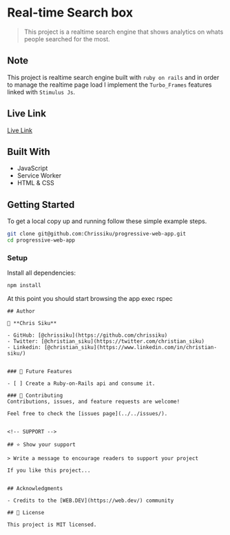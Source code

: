 # Real-time Search box
> This project is a realtime search engine that shows analytics on whats people searched for the most.

## Note
This project is realtime search engine built with `ruby on rails` and in order to manage the realtime page load I implement the `Turbo_Frames` features linked with `Stimulus Js`.

## Live Link
[Live Link](https://rails-tw19.onrender.com/articles)

## Built With

- JavaScript
- Service Worker
- HTML & CSS

## Getting Started

To get a local copy up and running follow these simple example steps.

```sh
git clone git@github.com:Chrissiku/progressive-web-app.git
cd progressive-web-app
```
### Setup

Install all dependencies:
```sh
npm install
```

At this point you should start browsing the app exec rspec
```
## Author

👤 **Chris Siku**

- GitHub: [@chrissiku](https://github.com/chrissiku)
- Twitter: [@christian_siku](https://twitter.com/christian_siku)
- Linkedin: [@christian_siku](https://www.linkedin.com/in/christian-siku/)


### 🔭 Future Features

- [ ] Create a Ruby-on-Rails api and consume it.

### 🤝 Contributing 
Contributions, issues, and feature requests are welcome!

Feel free to check the [issues page](../../issues/).


<!-- SUPPORT -->

## ⭐️ Show your support

> Write a message to encourage readers to support your project

If you like this project...


## Acknowledgments

- Credits to the [WEB.DEV](https://web.dev/) community

## 📝 License

This project is MIT licensed.
